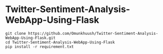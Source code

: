 # Twitter-Sentiment-Analysis-WebApp-Using-Flask

```
git clone https://github.com/Omunkhuush/Twitter-Sentiment-Analysis-WebApp-Using-Flask.git
cd Twitter-Sentiment-Analysis-WebApp-Using-Flask
pip install -r requirement.txt

